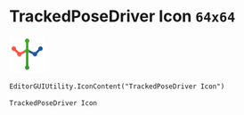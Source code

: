 # TrackedPoseDriver Icon `64x64`
<img src="/img/TrackedPoseDriver%20Icon.png" width=64 height=64>

``` CSharp
EditorGUIUtility.IconContent("TrackedPoseDriver Icon")
```
```
TrackedPoseDriver Icon
```
